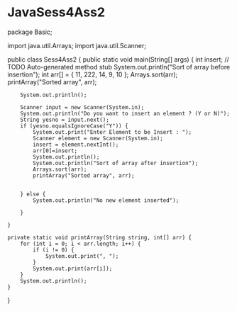 # JavaSess4Ass2

package Basic;

import java.util.Arrays;
import java.util.Scanner;

public class Sess4Ass2 {
	public static void main(String[] args) {
		int insert;
		// TODO Auto-generated method stub
		System.out.println("Sort of array before insertion");
		int arr[] = { 11, 222, 14, 9, 10 };
		Arrays.sort(arr);
		printArray("Sorted array", arr);

		System.out.println();
		
		Scanner input = new Scanner(System.in);
		System.out.println("Do you want to insert an element ? (Y or N)");
		String yesno = input.next();
		if (yesno.equalsIgnoreCase("Y")) {
			System.out.print("Enter Element to be Insert : ");
			Scanner element = new Scanner(System.in);
			insert = element.nextInt();
			arr[0]=insert;
			System.out.println();
			System.out.println("Sort of array after insertion");
			Arrays.sort(arr);
			printArray("Sorted array", arr);
			

		} else {
			System.out.println("No new element inserted");
			
		}

	}

	private static void printArray(String string, int[] arr) {
		for (int i = 0; i < arr.length; i++) {
			if (i != 0) {
				System.out.print(", ");
			}
			System.out.print(arr[i]);
		}
		System.out.println();
	}
}
